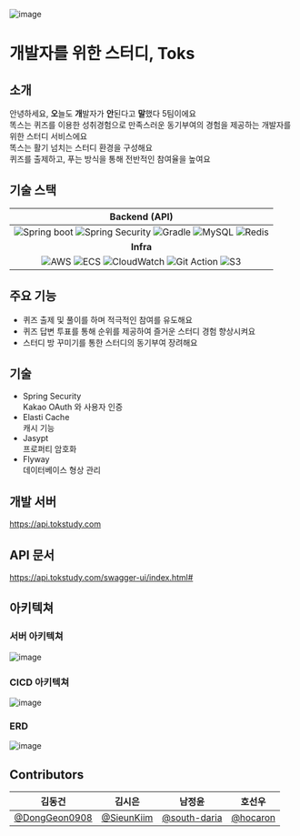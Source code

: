 ![image](https://user-images.githubusercontent.com/66551410/211835172-ea14dc67-92d4-42c9-8cbe-3d65332ec69c.png)
# 개발자를 위한 스터디, Toks

## 소개
안녕하세요, **오**늘도 **개**발자가 **안**된다고 **말**했다 5팀이에요  
똑스는 퀴즈를 이용한 성취경험으로 만족스러운 동기부여의 경험을 제공하는 개발자를 위한 스터디 서비스에요  
똑스는 활기 넘치는 스터디 환경을 구성해요  
퀴즈를 출제하고, 푸는 방식을 통해 전반적인 참여율을 높여요


## 기술 스택

|                                                                                                                                                                                                                                                               **Backend (API)**                                                                                                                                                                                                                                                                |         
|:----------------------------------------------------------------------------------------------------------------------------------------------------------------------------------------------------------------------------------------------------------------------------------------------------------------------------------------------------------------------------------------------------------------------------------------------------------------------------------------------------------------------------------------------:| 
|![Spring boot](https://img.shields.io/badge/SpringBoot-6DB33F?style=flat-square&logo=SpringBoot&logoColor=white) ![Spring Security](https://img.shields.io/badge/SpringSecurity-6DB33F?style=flat-square&logo=SpringSecurity&logoColor=white) ![Gradle](https://img.shields.io/badge/Gradle-white?style=flat-square&logo=gradle&color=02303A) ![MySQL](https://img.shields.io/badge/MySQL-4479A1?style=flat-square&logo=MySQL&logoColor=white) ![Redis](https://img.shields.io/badge/Redis-DC382D?style=flat-square&logo=Redis&logoColor=white) 
|                                                                                                                                                                                                                                                                   **Infra**                                                                                                                                                                                                                                                                    |
|    ![AWS](https://img.shields.io/badge/AWS-232F3E?style=flat-square&logo=AmazonAWS&logoColor=white) ![ECS](https://img.shields.io/badge/ECS-FF9900?style=flat-square&logo=AmazonECS&logoColor=white) ![CloudWatch](https://img.shields.io/badge/CloudWatch-FF4F8B?style=flat-square&logo=AmazonCloudWatch&logoColor=white) ![Git Action](https://img.shields.io/badge/GitAction-2088FF?style=flat-square&logo=GithubActions&logoColor=white) ![S3](https://img.shields.io/badge/S3-569A31?style=flat-square&logo=AmazonS3&logoColor=white)     


## 주요 기능
- 퀴즈 출제 및 풀이를 하며 적극적인 참여를 유도해요
- 퀴즈 답변 투표를 통해 순위를 제공하여 즐거운 스터디 경험 향상시켜요
- 스터디 방 꾸미기를 통한 스터디의 동기부여 장려해요

## 기술
- Spring Security  
Kakao OAuth 와 사용자 인증
- Elasti Cache  
캐시 기능
- Jasypt  
프로퍼티 암호화
- Flyway  
데이터베이스 형상 관리

## 개발 서버
https://api.tokstudy.com

## API 문서
https://api.tokstudy.com/swagger-ui/index.html#

## 아키텍쳐
### 서버 아키텍쳐
![image](https://user-images.githubusercontent.com/66551410/211833433-430203aa-45ac-450d-b034-d4cf0699c869.png)

### CICD 아키텍쳐
![image](https://user-images.githubusercontent.com/66551410/152016992-cff6b052-35d7-416e-868c-b2702a3ef692.png)

### ERD
![image](https://user-images.githubusercontent.com/66551410/211309731-fd5abcac-4844-4143-b97c-a66f115c640a.png)

## Contributors

|                          김동건                           |                  김시은                   |                  남정윤                   | 호선우 |
|:------------------------------------------------------:|:--------------------------------------:|:--------------------------------------:|-----|
| [@DongGeon0908](https://github.com/DongGeon0908) | [@SieunKiim](https://github.com/SieunKiim) | [@south-daria](https://github.com/south-daria) | [@hocaron](https://github.com/hocaron) |
